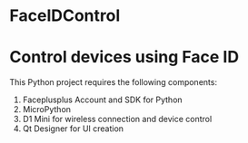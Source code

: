 # FaceIDControl
Control devices using Face ID
=============================
This Python project requires the following components:
1.  Faceplusplus Account and SDK for Python
2.  MicroPython 
3.  D1 Mini for wireless connection and device control
4.  Qt Designer for UI creation
